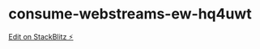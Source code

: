 # consume-webstreams-ew-hq4uwt

[Edit on StackBlitz ⚡️](https://stackblitz.com/edit/consume-webstreams-ew-auzixm)